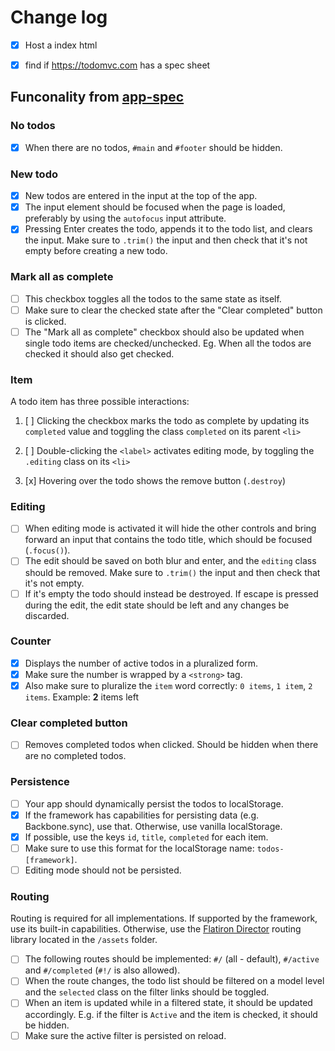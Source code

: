# Change log
+ [x] Host a index html
+ [x] find if https://todomvc.com has a spec sheet


## Funconality from [app-spec](https://github.com/tastejs/todomvc/blob/master/app-spec.md#functionality)

### No todos

+ [x] When there are no todos, `#main` and `#footer` should be hidden.

### New todo

+ [x] New todos are entered in the input at the top of the app.
+ [x] The input element should be focused when the page is loaded, preferably by using the `autofocus` input attribute.
+ [x] Pressing Enter creates the todo, appends it to the todo list, and clears the input. Make sure to `.trim()` the input and then check that it's not empty before creating a new todo.

### Mark all as complete

+ [ ] This checkbox toggles all the todos to the same state as itself.
+ [ ] Make sure to clear the checked state after the "Clear completed" button is clicked.
+ [ ] The "Mark all as complete" checkbox should also be updated when single todo items are checked/unchecked. Eg. When all the todos are checked it should also get checked.

### Item

A todo item has three possible interactions:

1. [ ] Clicking the checkbox marks the todo as complete by updating its `completed` value and toggling the class `completed` on its parent `<li>`

2. [ ] Double-clicking the `<label>` activates editing mode, by toggling the `.editing` class on its `<li>`

3. [x] Hovering over the todo shows the remove button (`.destroy`)

### Editing

+ [ ] When editing mode is activated it will hide the other controls and bring forward an input that contains the todo title, which should be focused (`.focus()`).
+ [ ] The edit should be saved on both blur and enter, and the `editing` class should be removed. Make sure to `.trim()` the input and then check that it's not empty.
+ [ ] If it's empty the todo should instead be destroyed. If escape is pressed during the edit, the edit state should be left and any changes be discarded.

### Counter

+ [x] Displays the number of active todos in a pluralized form.
+ [x] Make sure the number is wrapped by a `<strong>` tag.
+ [x] Also make sure to pluralize the `item` word correctly: `0 items`, `1 item`, `2 items`. Example: **2** items left

### Clear completed button

+ [ ] Removes completed todos when clicked. Should be hidden when there are no completed todos.

### Persistence

+ [ ] Your app should dynamically persist the todos to localStorage.
+ [x] If the framework has capabilities for persisting data (e.g. Backbone.sync), use that. Otherwise, use vanilla localStorage.
+ [x] If possible, use the keys `id`, `title`, `completed` for each item.
+ [ ] Make sure to use this format for the localStorage name: `todos-[framework]`.
+ [ ] Editing mode should not be persisted.

### Routing

Routing is required for all implementations. If supported by the framework, use its built-in capabilities. Otherwise, use the  [Flatiron Director](https://github.com/flatiron/director) routing library located in the `/assets` folder.

+ [ ] The following routes should be implemented: `#/` (all - default), `#/active` and `#/completed` (`#!/` is also allowed).
+ [ ] When the route changes, the todo list should be filtered on a model level and the `selected` class on the filter links should be toggled.
+ [ ] When an item is updated while in a filtered state, it should be updated accordingly. E.g. if the filter is `Active` and the item is checked, it should be hidden.
+ [ ] Make sure the active filter is persisted on reload.
